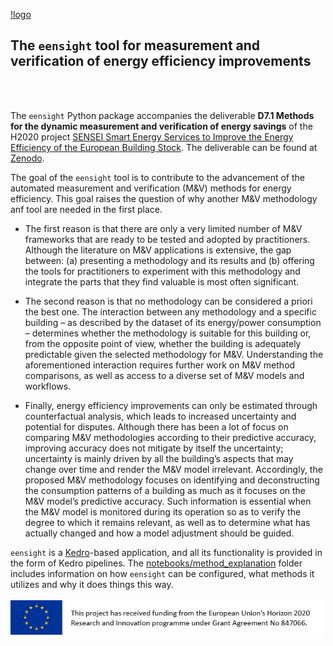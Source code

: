 [!logo](https://github.com/hebes-io/eensight/blob/master/logo.png)

## The `eensight` tool for measurement and verification of energy efficiency improvements
<br/><br/>

The `eensight` Python package accompanies the deliverable <b>D7.1 Methods for the dynamic measurement and verification of energy savings</b> of the H2020 project [SENSEI Smart Energy Services to Improve the Energy Efficiency of the European Building Stock](https://senseih2020.eu/). The deliverable can be found at [Zenodo](https://zenodo.org/record/4695123#.YHiUD-gzY2w).

The goal of the `eensight` tool is to contribute to the advancement of the automated measurement and verification (M&V) methods for energy efficiency. This goal raises the question of why another M&V methodology anf tool are needed in the first place. 

* The first reason is that there are only a very limited number of M&V frameworks that are ready to be tested and adopted by practitioners. Although the literature on M&V applications is extensive, the gap between: (a) presenting a methodology and its results and (b) offering the tools for practitioners to experiment with this methodology and integrate the parts that they find valuable is most often significant.

* The second reason is that no methodology can be considered a priori the best one. The interaction between any methodology and a specific building – as described by the dataset of its energy/power consumption – determines whether the methodology is suitable for this building or, from the opposite point of view, whether the building is adequately predictable given the selected methodology for M&V. Understanding the aforementioned interaction requires further work on M&V method comparisons, as well as access to a diverse set of M&V models and workflows. 

* Finally, energy efficiency improvements can only be estimated through counterfactual analysis, which leads to increased uncertainty and potential for disputes. Although there has been a lot of focus on comparing M&V methodologies according to their predictive accuracy, improving accuracy does not mitigate by itself the uncertainty; uncertainty is mainly driven by all the building’s aspects that may change over time and render the M&V model irrelevant. Accordingly, the proposed M&V methodology focuses on identifying and deconstructing the consumption patterns of a building as much as it focuses on the M&V model’s predictive accuracy. Such information is essential when the M&V model is monitored during its operation so as to verify the degree to which it remains relevant, as well as to determine what has actually changed and how a model adjustment should be guided.

`eensight` is a [Kedro](https://github.com/quantumblacklabs/kedro)-based application, and all its functionality is provided in the form of Kedro pipelines. The [notebooks/method_explanation](https://github.com/hebes-io/eensight/tree/master/notebooks/method_explanation) folder includes information on how `eensight` can be configured, what methods it utilizes and why it does things this way.  
<br>
<img align="left" width="500" src="https://github.com/hebes-io/eensight/blob/master/EC_support.png">
